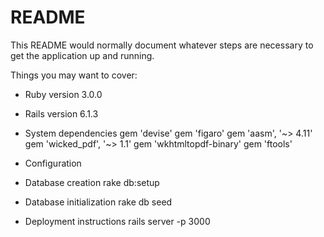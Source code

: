 # README

This README would normally document whatever steps are necessary to get the
application up and running.

Things you may want to cover:

* Ruby version 3.0.0

* Rails version 6.1.3

* System dependencies
  gem 'devise'
  gem 'figaro'
  gem 'aasm', '~> 4.11'
  gem 'wicked_pdf', '~> 1.1'
  gem 'wkhtmltopdf-binary'
  gem 'ftools' 

* Configuration

* Database creation
  rake db:setup

* Database initialization
  rake db seed

* Deployment instructions
  rails server -p 3000

